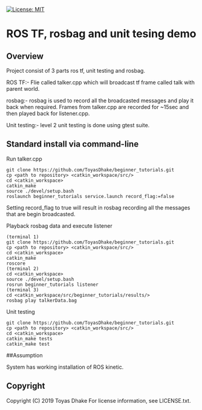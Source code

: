 [![License: MIT](https://img.shields.io/badge/License-MIT-green.svg)](https://github.com/ToyasDhake/beginner_tutorials/blob/master/LICENSE.txt)
# ROS TF, rosbag and unit tesing demo

## Overview

Project consist of 3 parts ros tf, unit testing and rosbag. 

ROS TF:- Flie called talker.cpp which will broadcast tf frame called talk with 
parent world.

rosbag:- rosbag is used to record all the broadcasted messages and play it back 
when required. Frames from talker.cpp are recorded for ~15sec and then played 
back for listener.cpp.

Unit testing:- level 2 unit testing is done using gtest suite.

## Standard install via command-line

Run talker.cpp

```
git clone https://github.com/ToyasDhake/beginner_tutorials.git
cp <path to repository> <catkin_workspace/src/>
cd <catkin_workspace>
catkin_make
source ./devel/setup.bash
roslaunch beginner_tutorials service.launch record_flag:=false
```
Setting record_flag to true will result in rosbag recording all the messages 
that are begin broadcasted.

Playback rosbag data and execute listener

```
(terminal 1)
git clone https://github.com/ToyasDhake/beginner_tutorials.git
cp <path to repository> <catkin_workspace/src/>
cd <catkin_workspace>
catkin_make
roscore
(terminal 2)
cd <catkin_workspace>
source ./devel/setup.bash
rosrun beginner_tutorials listener 
(terminal 3)
cd <catkin_workspace/src/beginner_tutorials/results/>
rosbag play talkerData.bag 
```

Unit testing

```
git clone https://github.com/ToyasDhake/beginner_tutorials.git
cp <path to repository> <catkin_workspace/src/>
cd <catkin_workspace>
catkin_make tests
catkin_make test
```

##Assumption

System has working installation of ROS kinetic.


## Copyright

Copyright (C) 2019 Toyas Dhake For license information, see LICENSE.txt.
